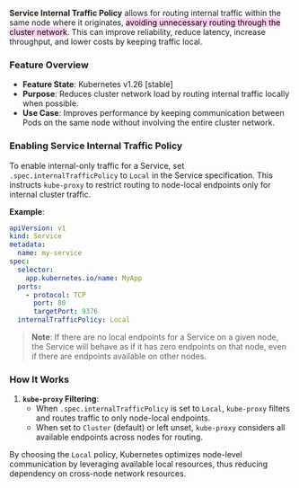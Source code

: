 
**Service Internal Traffic Policy** allows for routing internal traffic within the same node where it originates, <mark style="background: #FFB8EBA6;">avoiding unnecessary routing through the cluster network</mark>. This can improve reliability, reduce latency, increase throughput, and lower costs by keeping traffic local.

### Feature Overview
- **Feature State**: Kubernetes v1.26 [stable]
- **Purpose**: Reduces cluster network load by routing internal traffic locally when possible.
- **Use Case**: Improves performance by keeping communication between Pods on the same node without involving the entire cluster network.

### Enabling Service Internal Traffic Policy

To enable internal-only traffic for a Service, set `.spec.internalTrafficPolicy` to `Local` in the Service specification. This instructs `kube-proxy` to restrict routing to node-local endpoints only for internal cluster traffic.

**Example**:
```yaml
apiVersion: v1
kind: Service
metadata:
  name: my-service
spec:
  selector:
    app.kubernetes.io/name: MyApp
  ports:
    - protocol: TCP
      port: 80
      targetPort: 9376
  internalTrafficPolicy: Local
```

> **Note**: If there are no local endpoints for a Service on a given node, the Service will behave as if it has zero endpoints on that node, even if there are endpoints available on other nodes.

### How It Works

1. **`kube-proxy` Filtering**: 
   - When `.spec.internalTrafficPolicy` is set to `Local`, `kube-proxy` filters and routes traffic to only node-local endpoints.
   - When set to `Cluster` (default) or left unset, `kube-proxy` considers all available endpoints across nodes for routing.

By choosing the `Local` policy, Kubernetes optimizes node-level communication by leveraging available local resources, thus reducing dependency on cross-node network resources.